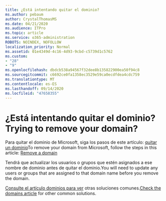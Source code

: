 ```yaml
---
title: ¿Está intentando quitar el dominio?
ms.author: pebaum
author: CrystalThomasMS
ms.date: 04/21/2020
ms.audience: ITPro
ms.topic: article
ms.service: o365-administration
ROBOTS: NOINDEX, NOFOLLOW
localization_priority: Normal
ms.assetid: 01e4349d-4c16-4d93-9cbd-c5739d1c5762
ms.custom:
- "28"
- "9"
ms.openlocfilehash: dbdcb538a94567f32dee8b135822900ea50f94c8
ms.sourcegitcommit: c6692ce0fa1358ec3529e59ca0ecdfdea4cdc759
ms.translationtype: MT
ms.contentlocale: es-ES
ms.lasthandoff: 09/14/2020
ms.locfileid: "47658355"
---
```

# <a name="trying-to-remove-your-domain"></a><span data-ttu-id="2362a-102">¿Está intentando quitar el dominio?</span><span class="sxs-lookup"><span data-stu-id="2362a-102">Trying to remove your domain?</span></span>

<span data-ttu-id="2362a-103">Para quitar el dominio de Microsoft, siga los pasos de este artículo: [quitar un dominio](https://docs.microsoft.com/microsoft-365/admin/get-help-with-domains/remove-a-domain)</span><span class="sxs-lookup"><span data-stu-id="2362a-103">To remove your domain from Microsoft, follow the steps in this article: [Remove a domain](https://docs.microsoft.com/microsoft-365/admin/get-help-with-domains/remove-a-domain)</span></span>
  
<span data-ttu-id="2362a-104">Tendrá que actualizar los usuarios o grupos que estén asignados a ese nombre de dominio antes de quitar el dominio.</span><span class="sxs-lookup"><span data-stu-id="2362a-104">You will need to update any users or groups that are assigned to that domain name before you remove the domain.</span></span>
  
<span data-ttu-id="2362a-105">[Consulte el artículo dominios para ver](https://docs.microsoft.com/microsoft-365/admin/get-help-with-domains/create-dns-records-at-any-dns-hosting-provider) otras soluciones comunes.</span><span class="sxs-lookup"><span data-stu-id="2362a-105">[Check the domains article](https://docs.microsoft.com/microsoft-365/admin/get-help-with-domains/create-dns-records-at-any-dns-hosting-provider) for other common solutions.</span></span>
  
